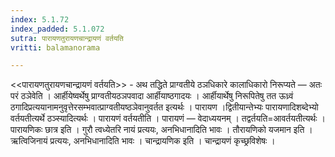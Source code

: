 ```yaml
---
index: 5.1.72
index_padded: 5.1.072
sutra: पारायणतुरायणचान्द्रायणं वर्तयति
vritti: balamanorama

---
```

<<पारायणतुरायणचान्द्रायणं वर्तयति>> - अथ तद्धिते प्राग्वतीये ठञधिकारे कालाधिकारो निरूप्यते — अतः परं ठञेवेति । आर्हीयेष्वर्थेषु प्राग्वतीयठञपवादा आर्हीयाष्ठगादयः । आर्हीयार्थेषु निरूपितेषु तत ऊध्र्वं ठगादिप्रत्ययानामनुवृत्तेरसम्भवात्प्राग्वतीयष्ठञेवानुवर्तत इत्यर्थः । पारायण ।द्वितीयान्तेभ्यः पारायणादिशब्देभ्यो वर्तयतीत्यर्थे ठञ्स्यादित्यर्थः । पारायणं वर्तयतीति । पारायणं — वेदाध्ययनम् । तद्वर्तयति=आवर्तयतीत्यर्थः । पारायणिकः छात्र इति । गुरौ त्वध्येतरि नायं प्रत्ययः, अनभिधानादिति भावः । तौरायणिको यजमान इति । ऋत्विजिनायं प्रत्ययः, अनभिधानादिति भावः । चान्द्रायणिक इति । चान्द्रायणं कृच्छ्रविशेषः । 